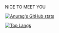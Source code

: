 NICE TO MEET YOU 

[![Anurag's GitHub stats](https://github-readme-stats.vercel.app/api?username=chenxin777&show_icons=true&theme=dark)](https://github.com/anuraghazra/github-readme-stats)


[![Top Langs](https://github-readme-stats.vercel.app/api/top-langs/?username=chenxin777&layout=compact)](https://github.com/anuraghazra/github-readme-stats)
